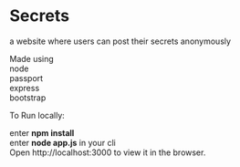 # Secrets
a website where users can post their secrets anonymously

Made using <br>
node<br>
passport<br>
express<br>
bootstrap<br>

To Run locally:<br>

enter <b> npm install </b> <br>
enter <b> node app.js</b> in your cli <br>
Open http://localhost:3000 to view it in the browser.

